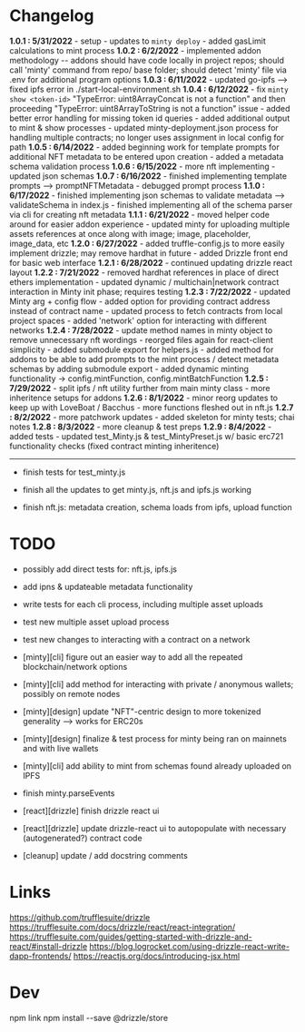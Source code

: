 # Changelog

**1.0.1 : 5/31/2022**
	- setup
	- updates to `minty deploy`
	- added gasLimit calculations to mint process
	**1.0.2 : 6/2/2022**
	- implemented addon methodology
	-- addons should have code locally in project repos; should call 'minty' command from repo/ base folder; should detect 'minty' file via .env for additional program options 
	**1.0.3 : 6/11/2022**
	- updated go-ipfs --> fixed ipfs error in ./start-local-environment.sh
	**1.0.4 : 6/12/2022**
	- fix `minty show <token-id>` "TypeError: uint8ArrayConcat is not a function" and then proceeding "TypeError: uint8ArrayToString is not a function" issue
	- added better error handling for missing token id queries
	- added additional output to mint & show processes
	- updated minty-deployment.json process for handling multiple contracts; no longer uses assignment in local config for path
	**1.0.5 : 6/14/2022**
	- added beginning work for template prompts for additional NFT metadata to be entered upon creation 
	- added a metadata schema validation process
	**1.0.6 : 6/15/2022**
	- more nft implementing
	- updated json schemas
	**1.0.7 : 6/16/2022**
	- finished implementing template prompts --> promptNFTMetadata
	- debugged prompt process
	**1.1.0 : 6/17/2022**
	- finished implementing json schemas to validate metadata --> validateSchema in index.js
	- finished implementing all of the schema parser via cli for creating nft metadata
	**1.1.1 : 6/21/2022**
	- moved helper code around for easier addon experience
	- updated minty for uploading multiple assets references at once along with image; image, placeholder, image_data, etc
	**1.2.0 : 6/27/2022**
	- added truffle-config.js to more easily implement drizzle; may remove hardhat in future
	- added Drizzle front end for basic web interface
	**1.2.1 : 6/28/2022**
	- continued updating drizzle react layout
	**1.2.2 : 7/21/2022**
	- removed hardhat references in place of direct ethers implementation
	- updated dynamic / multichain|network contract interaction in Minty init phase; requires testing 
	**1.2.3 : 7/22/2022**
	- updated Minty arg + config flow
	- added option for providing contract address instead of contract name
	- updated process to fetch contracts from local project spaces
	- added 'network' option for interacting with different networks
	**1.2.4 : 7/28/2022**
	- update method names in minty object to remove unnecessary nft wordings
	- reorged files again for react-client simplicity
	- added submodule export for helpers.js
	- added method for addons to be able to add prompts to the mint process / detect metadata schemas by adding submodule export
	- added dynamic minting functionality -> config.mintFunction, config.mintBatchFunction
	**1.2.5 : 7/29/2022**
	- split ipfs / nft utility further from main minty class
	- more inheritence setups for addons
	**1.2.6 : 8/1/2022**
	- minor reorg updates to keep up with LoveBoat / Bacchus
	- more functions fleshed out in nft.js
	**1.2.7 : 8/2/2022**
	- more patchwork updates
	- added skeleton for minty tests; chai notes
	**1.2.8 : 8/3/2022**
	- more cleanup & test preps
**1.2.9 : 8/4/2022**
	- added tests
	- updated test_Minty.js & test_MintyPreset.js w/ basic erc721 functionality checks (fixed contract minting inheritence)

------------------------------------------------------------------------

- finish tests for test_minty.js

- finish all the updates to get minty.js, nft.js and ipfs.js working
- finish nft.js: metadata creation, schema loads from ipfs, upload function

# TODO

- possibly add direct tests for: nft.js, ipfs.js

- add ipns & updateable metadata functionality

- write tests for each cli process, including multiple asset uploads
- test new multiple asset upload process
- test new changes to interacting with a contract on a network
- [minty][cli] figure out an easier way to add all the repeated blockchain/network options
- [minty][cli] add method for interacting with private / anonymous wallets; possibly on remote nodes
- [minty][design] update "NFT"-centric design to more tokenized generality --> works for ERC20s
- [minty][design] finalize & test process for minty being ran on mainnets and with live wallets
- [minty][cli] add ability to mint from schemas found already uploaded on IPFS

- finish minty.parseEvents

- [react][drizzle] finish drizzle react ui
- [react][drizzle] update drizzle-react ui to autopopulate with necessary (autogenerated?) contract code  
- [cleanup] update / add docstring comments

# Links

https://github.com/trufflesuite/drizzle
https://trufflesuite.com/docs/drizzle/react/react-integration/
https://trufflesuite.com/guides/getting-started-with-drizzle-and-react/#install-drizzle
https://blog.logrocket.com/using-drizzle-react-write-dapp-frontends/
https://reactjs.org/docs/introducing-jsx.html

# Dev

npm link
npm install --save @drizzle/store